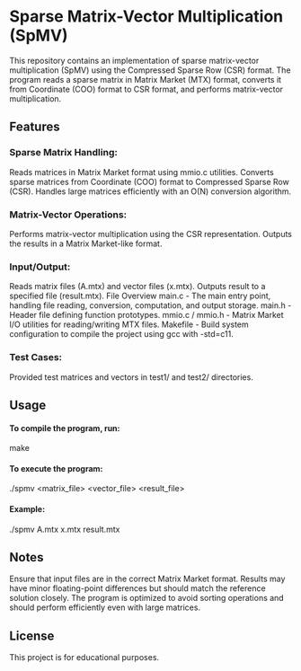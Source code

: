 # Sparse Matrix-Vector Multiplication (SpMV)
This repository contains an implementation of sparse matrix-vector multiplication (SpMV) using the Compressed Sparse Row (CSR) format. The program reads a sparse matrix in Matrix Market (MTX) format, converts it from Coordinate (COO) format to CSR format, and performs matrix-vector multiplication.

## Features
### Sparse Matrix Handling:

Reads matrices in Matrix Market format using mmio.c utilities.
Converts sparse matrices from Coordinate (COO) format to Compressed Sparse Row (CSR).
Handles large matrices efficiently with an O(N) conversion algorithm.

### Matrix-Vector Operations:

Performs matrix-vector multiplication using the CSR representation.
Outputs the results in a Matrix Market-like format.

### Input/Output:

Reads matrix files (A.mtx) and vector files (x.mtx).
Outputs result to a specified file (result.mtx).
File Overview
main.c - The main entry point, handling file reading, conversion, computation, and output storage.
main.h - Header file defining function prototypes.
mmio.c / mmio.h - Matrix Market I/O utilities for reading/writing MTX files.
Makefile - Build system configuration to compile the project using gcc with -std=c11.
### Test Cases:
Provided test matrices and vectors in test1/ and test2/ directories.

## Usage
#### To compile the program, run:
make

#### To execute the program:
./spmv <matrix_file> <vector_file> <result_file>

#### Example:
./spmv A.mtx x.mtx result.mtx

## Notes
Ensure that input files are in the correct Matrix Market format.
Results may have minor floating-point differences but should match the reference solution closely.
The program is optimized to avoid sorting operations and should perform efficiently even with large matrices.

## License
This project is for educational purposes.

